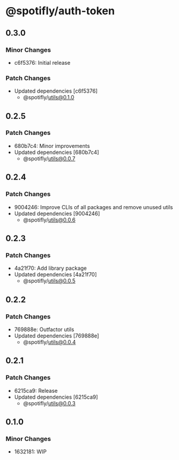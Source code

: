# @spotifly/auth-token

## 0.3.0

### Minor Changes

- c6f5376: Initial release

### Patch Changes

- Updated dependencies [c6f5376]
  - @spotifly/utils@0.1.0

## 0.2.5

### Patch Changes

- 680b7c4: Minor improvements
- Updated dependencies [680b7c4]
  - @spotifly/utils@0.0.7

## 0.2.4

### Patch Changes

- 9004246: Improve CLIs of all packages and remove unused utils
- Updated dependencies [9004246]
  - @spotifly/utils@0.0.6

## 0.2.3

### Patch Changes

- 4a21f70: Add library package
- Updated dependencies [4a21f70]
  - @spotifly/utils@0.0.5

## 0.2.2

### Patch Changes

- 769888e: Outfactor utils
- Updated dependencies [769888e]
  - @spotifly/utils@0.0.4

## 0.2.1

### Patch Changes

- 6215ca9: Release
- Updated dependencies [6215ca9]
  - @spotifly/utils@0.0.3

## 0.1.0

### Minor Changes

- 1632181: WIP
